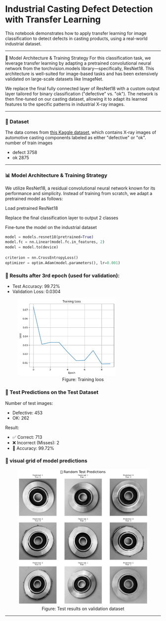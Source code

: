 <!-- Ch1 -->
# Industrial Casting Defect Detection with Transfer Learning

This notebook demonstrates how to apply transfer learning for image classification to detect defects in casting products, using a real-world industrial dataset.

---

🧠 Model Architecture & Training Strategy
For this classification task, we leverage transfer learning by adapting a pretrained convolutional neural network from the torchvision.models library—specifically, ResNet18. This architecture is well-suited for image-based tasks and has been extensively validated on large-scale datasets like ImageNet.

We replace the final fully connected layer of ResNet18 with a custom output layer tailored for binary classification ("defective" vs. "ok"). The network is then fine-tuned on our casting dataset, allowing it to adapt its learned features to the specific patterns in industrial X-ray images.

---

### 📁 Dataset

The data comes from [this Kaggle dataset](https://www.kaggle.com/datasets/ravirajsinh45/real-life-industrial-dataset-of-casting-product), which contains X-ray images of automotive casting components labeled as either "defective" or "ok".
number of train images 
  - defect 3758
  - ok 2875


---

### 📊 Model Architecture & Training Strategy

We utilize ResNet18, a residual convolutional neural network known for its performance and simplicity. Instead of training from scratch, we adapt a pretrained model as follows:

Load pretrained ResNet18

Replace the final classification layer to output 2 classes

Fine-tune the model on the industrial dataset

```python
model = models.resnet18(pretrained=True)
model.fc = nn.Linear(model.fc.in_features, 2)
model = model.to(device)

criterion = nn.CrossEntropyLoss()
optimizer = optim.Adam(model.parameters(), lr=0.001)
```

### 🎯 Results after 3rd epoch (used for validation):
- Test Accuracy: 99.72%
- Validation Loss: 0.0304

<figure>
  <img src="https://raw.githubusercontent.com/svehla-lukas/Kaggle_workShop/refs/heads/main/casting_product_quality_inspection/trainingLoss.png" style="max-width: 75%; height: auto;" alt="Incorrect predictions by CNN" />
  <figcaption style="text-align: center; font-size: 14px; ">
    Figure: Training loos
  </figcaption>
</figure>

### 🧪 Test Predictions on the Test Dataset
Number of test images:
- Defective: 453
- OK: 262

Result: 
- ✅ Correct: 713
- ❌ Incorrect (Misses): 2
- 🎯 Accuracy: 99.72%

### 📸  visual grid of model predictions

<figure>
  <img src="https://raw.githubusercontent.com/svehla-lukas/Kaggle_workShop/refs/heads/main/casting_product_quality_inspection/validation.png" style="max-width: 100%; height: auto;" alt="Incorrect predictions by CNN" />
  <figcaption style="text-align: center; font-size: 14px; ">
    Figure: Test results on validation dataset
  </figcaption>
</figure>

---



